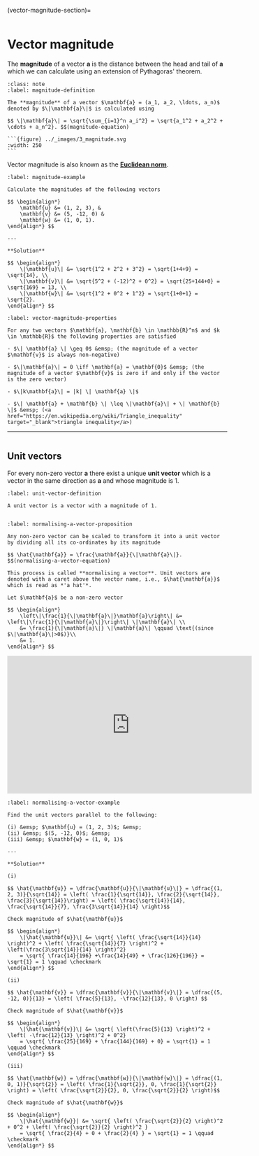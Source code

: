 
(vector-magnitude-section)=

```{index} Vector ; magnitude
```

# Vector magnitude

The **magnitude** of a vector $\mathbf{a}$ is the distance between the head and tail of $\mathbf{a}$ which we can calculate using an extension of Pythagoras' theorem.

````{prf:definition} Vector magnitude
:class: note
:label: magnitude-definition

The **magnitude** of a vector $\mathbf{a} = (a_1, a_2, \ldots, a_n)$ denoted by $\|\mathbf{a}\|$ is calculated using

$$ \|\mathbf{a}\| = \sqrt{\sum_{i=1}^n a_i^2} = \sqrt{a_1^2 + a_2^2 + \cdots + a_n^2}. $$(magnitude-equation)

```{figure} ../_images/3_magnitude.svg
:width: 250
```

````

Vector magnitude is also known as the <a href="https://en.wikipedia.org/wiki/Norm_(mathematics)" target="_blank">**Euclidean norm**</a>. 

```{prf:example}
:label: magnitude-example

Calculate the magnitudes of the following vectors

$$ \begin{align*}
    \mathbf{u} &= (1, 2, 3), &
    \mathbf{v} &= (5, -12, 0) &
    \mathbf{w} &= (1, 0, 1).
\end{align*} $$

---

**Solution**

$$ \begin{align*}
    \|\mathbf{u}\| &= \sqrt{1^2 + 2^2 + 3^2} = \sqrt{1+4+9} = \sqrt{14}, \\
    \|\mathbf{v}\| &= \sqrt{5^2 + (-12)^2 + 0^2} = \sqrt{25+144+0} = \sqrt{169} = 13, \\
    \|\mathbf{w}\| &= \sqrt{1^2 + 0^2 + 1^2} = \sqrt{1+0+1} = \sqrt{2}.
\end{align*} $$
```

```{prf:theorem} Properties of vector magnitude
:label: vector-magnitude-properties

For any two vectors $\mathbf{a}, \mathbf{b} \in \mathbb{R}^n$ and $k \in \mathbb{R}$ the following properties are satisfied

- $\| \mathbf{a} \| \geq 0$ &emsp; (the magnitude of a vector $\mathbf{v}$ is always non-negative)

- $\|\mathbf{a}\| = 0 \iff \mathbf{a} = \mathbf{0}$ &emsp; (the magnitude of a vector $\mathbf{v}$ is zero if and only if the vector is the zero vector)

- $\|k\mathbf{a}\| = |k| \| \mathbf{a} \|$

- $\| \mathbf{a} + \mathbf{b} \| \leq \|\mathbf{a}\| + \| \mathbf{b} \|$ &emsp; (<a href="https://en.wikipedia.org/wiki/Triangle_inequality" target="_blank">triangle inequality</a>)
```

---

```{index} Vector ; unit vector
```

## Unit vectors

For every non-zero vector $\mathbf{a}$ there exist a unique **unit vector** which is a vector in the same direction as $\mathbf{a}$ and whose magnitude is 1.

```{prf:definition} Unit vectors
:label: unit-vector-definition

A unit vector is a vector with a magnitude of 1.
```

```{index} Vector ; normalising
```

```{prf:theorem} Normalising a vector
:label: normalising-a-vector-proposition

Any non-zero vector can be scaled to transform it into a unit vector by dividing all its co-ordinates by its magnitude

$$ \hat{\mathbf{a}} = \frac{\mathbf{a}}{\|\mathbf{a}\|}. $$(normalising-a-vector-equation)

This process is called **normalising a vector**. Unit vectors are denoted with a caret above the vector name, i.e., $\hat{\mathbf{a}}$ which is read as *'a hat'*.
```

```{prf:proof}
Let $\mathbf{a}$ be a non-zero vector

$$ \begin{align*}
    \left\|\frac{1}{\|\mathbf{a}\|}\mathbf{a}\right\| &= \left\|\frac{1}{\|\mathbf{a}\|}\right\| \|\mathbf{a}\| \\
    &= \frac{1}{\|\mathbf{a}\|} \|\mathbf{a}\| \qquad \text{(since $\|\mathbf{a}\|>0$)}\\
    &= 1.
\end{align*} $$
```

<iframe width="560" height="315" src="https://www.youtube.com/embed/3-LCn_dGzaY?si=vLdzzaq7grb2XNfV&amp;start=381" title="YouTube video player" frameborder="0" allow="accelerometer; autoplay; clipboard-write; encrypted-media; gyroscope; picture-in-picture; web-share" allowfullscreen></iframe>

```{prf:example}
:label: normalising-a-vector-example

Find the unit vectors parallel to the following:

(i) &emsp; $\mathbf{u} = (1, 2, 3)$; &emsp;
(ii) &emsp; $(5, -12, 0)$; &emsp;
(iii) &emsp; $\mathbf{w} = (1, 0, 1)$

---

**Solution**

(i)

$$ \hat{\mathbf{u}} = \dfrac{\mathbf{u}}{\|\mathbf{u}\|} = \dfrac{(1, 2, 3)}{\sqrt{14}} = \left( \frac{1}{\sqrt{14}}, \frac{2}{\sqrt{14}}, \frac{3}{\sqrt{14}}\right) = \left( \frac{\sqrt{14}}{14}, \frac{\sqrt{14}}{7}, \frac{3\sqrt{14}}{14} \right)$$

Check magnitude of $\hat{\mathbf{u}}$

$$ \begin{align*}
    \|\hat{\mathbf{u}}\| &= \sqrt{ \left( \frac{\sqrt{14}}{14} \right)^2 + \left( \frac{\sqrt{14}}{7} \right)^2 + \left(\frac{3\sqrt{14}}{14} \right)^2} 
    = \sqrt{ \frac{14}{196} +\frac{14}{49} + \frac{126}{196}} = \sqrt{1} = 1 \qquad \checkmark
\end{align*} $$

(ii)

$$ \hat{\mathbf{v}} = \dfrac{\mathbf{v}}{\|\mathbf{v}\|} = \dfrac{(5, -12, 0)}{13} = \left( \frac{5}{13}, -\frac{12}{13}, 0 \right) $$

Check magnitude of $\hat{\mathbf{v}}$

$$ \begin{align*}
    \|\hat{\mathbf{v}}\| &= \sqrt{ \left(\frac{5}{13} \right)^2 + \left( -\frac{12}{13} \right)^2 + 0^2} 
    = \sqrt{ \frac{25}{169} + \frac{144}{169} + 0} = \sqrt{1} = 1 \qquad \checkmark
\end{align*} $$

(iii)

$$ \hat{\mathbf{w}} = \dfrac{\mathbf{w}}{\|\mathbf{w}\|} = \dfrac{(1, 0, 1)}{\sqrt{2}} = \left( \frac{1}{\sqrt{2}}, 0, \frac{1}{\sqrt{2}} \right) = \left( \frac{\sqrt{2}}{2}, 0, \frac{\sqrt{2}}{2} \right)$$

Check magnitude of $\hat{\mathbf{w}}$

$$ \begin{align*}
    \|\hat{\mathbf{w}}| &= \sqrt{ \left( \frac{\sqrt{2}}{2} \right)^2 + 0^2 + \left( \frac{\sqrt{2}}{2} \right)^2 } 
    = \sqrt{ \frac{2}{4} + 0 + \frac{2}{4} } = \sqrt{1} = 1 \qquad \checkmark
\end{align*} $$
```
